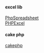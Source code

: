 #### excel lib
[PhpSpreadsheet](https://github.com/PHPOffice/PhpSpreadsheet)  
[PHPExcel](https://github.com/PHPOffice/PHPExcel)

#### cake php
[cakephp](https://github.com/cakephp/cakephp)